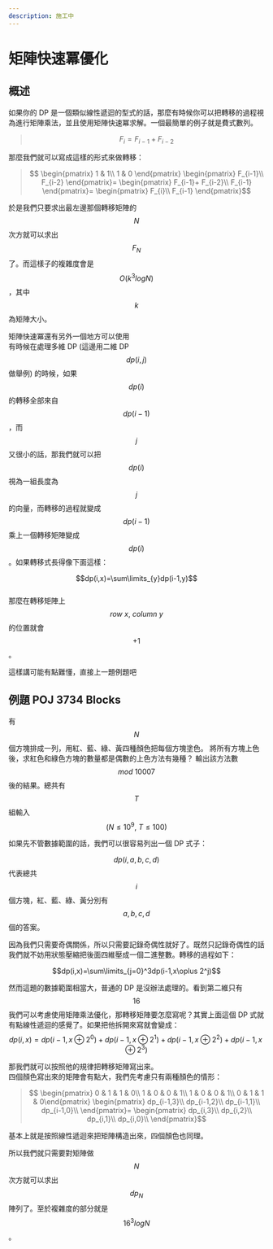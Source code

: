 ```yaml
---
description: 施工中
---
```


# 矩陣快速冪優化

## 概述

如果你的 DP 是一個類似線性遞迴的型式的話，那麼有時候你可以把轉移的過程視為進行矩陣乘法，並且使用矩陣快速冪求解。一個最簡單的例子就是費式數列。

> $$F_i=F_{i-1}+F_{i-2}$$

那麼我們就可以寫成這樣的形式來做轉移：

> $$ \begin{pmatrix} 1 & 1\\ 1 & 0 \end{pmatrix} \begin{pmatrix} F_{i-1}\\ F_{i-2} \end{pmatrix}= \begin{pmatrix}  F_{i-1}+ F_{i-2}\\ F_{i-1} \end{pmatrix}= \begin{pmatrix}  F_{i}\\ F_{i-1} \end{pmatrix}$$

於是我們只要求出最左邊那個轉移矩陣的$$N$$次方就可以求出$$F_N$$了。而這樣子的複雜度會是$$O(k^3logN)$$，其中$$k$$為矩陣大小。

矩陣快速冪還有另外一個地方可以使用  
有時候在處理多維 DP \(這邊用二維 DP $$dp(i,j)$$做舉例\) 的時候，如果$$dp(i)$$的轉移全部來自$$dp(i-1)$$，而$$j$$又很小的話，那我們就可以把$$dp(i)$$視為一組長度為$$j$$的向量，而轉移的過程就變成$$dp(i-1)$$乘上一個轉移矩陣變成$$dp(i)$$。如果轉移式長得像下面這樣：

$$dp(i,x)=\sum\limits_{y}dp(i-1,y)$$  
那麼在轉移矩陣上$$row\ x,\ column\ y$$的位置就會$$+1$$。

這樣講可能有點難懂，直接上一題例題吧

## 例題 POJ 3734 Blocks

有$$N$$個方塊排成一列，用紅、藍、綠、黃四種顏色把每個方塊塗色。 將所有方塊上色後，求紅色和綠色方塊的數量都是偶數的上色方法有幾種？ 輸出該方法數 $$mod\ 10007$$ 後的結果。總共有$$T$$組輸入$$(N\leq10^9,\ T\leq 100)$$

如果先不管數據範圍的話，我們可以很容易列出一個 DP 式子：

$$dp(i,a,b,c,d)$$代表總共$$i$$個方塊，紅、藍、綠、黃分別有$$a,b,c,d$$個的答案。

因為我們只需要奇偶關係，所以只需要記錄奇偶性就好了。既然只記錄奇偶性的話我們就不妨用狀態壓縮把後面四維壓成一個二進整數。轉移的過程如下：

$$dp(i,x)=\sum\limits_{j=0}^3dp(i-1,x\oplus 2^j)$$

然而這題的數據範圍相當大，普通的 DP 是沒辦法處理的。看到第二維只有$$16$$我們可以考慮使用矩陣乘法優化，那轉移矩陣要怎麼寫呢？其實上面這個 DP 式就有點線性遞迴的感覺了。如果把他拆開來寫就會變成：$$dp(i,x)=dp(i-1,x\oplus 2^0)+dp(i-1,x\oplus 2^1)+dp(i-1,x\oplus 2^2)+dp(i-1,x\oplus 2^3)$$

那我們就可以按照他的規律把轉移矩陣寫出來。  
四個顏色寫出來的矩陣會有點大，我們先考慮只有兩種顏色的情形：

> $$ \begin{pmatrix} 0 & 1 & 1 & 0\\ 1 & 0 & 0 & 1\\ 1 & 0 & 0 & 1\\  0 & 1 & 1 & 0\end{pmatrix} \begin{pmatrix} dp_{i-1,3}\\  dp_{i-1,2}\\ dp_{i-1,1}\\ dp_{i-1,0}\\ \end{pmatrix}= \begin{pmatrix} dp_{i,3}\\  dp_{i,2}\\ dp_{i,1}\\ dp_{i,0}\\ \end{pmatrix}$$

基本上就是按照線性遞迴來把矩陣構造出來，四個顏色也同理。

所以我們就只需要對矩陣做$$N$$次方就可以求出$$dp_N$$陣列了。至於複雜度的部分就是$$16^3logN$$。

